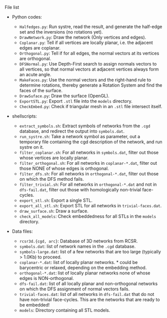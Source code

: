 File list

* Python codes:
    - `Halfedges.py`: Run systre, read the result, and generate the half-edge set and the inversions (no rotations yet).
    - `DrawNetwork.py`: Draw the network (Only vertices and edges).
    - `Coplanar.py`: Tell if all vertices are locally planar, i.e. the adjacent edges are coplanar.
    - `Orthogonal.py`: Tell if for all edges, the normal vectors at its vertices are orthogonal.
    - `DFSNormal.py`: Use Depth-First search to assign normals vectors to all vertices, so that normal vectors at adjacent vertices always form an acute angle.
    - `MakeFaces.py`: Use the normal vectors and the right-hand rule to determine rotations, thereby generate a Rotation System and find the faces of the surface.
    - `DrawSuface.py`: Draw the surface (OpenGL).
    - `ExportSTL.py`: Export `.stl` file into the `models` directory.
    - `CheckEmbed.py`: Check if triangular mesh in an `.stl` file intersect itself.

* shellscripts:
    - `extract_symbols.sh`: Extract symbols of networks from the `.cgd` database, and redirect the output into `symbols.dat`.
    - `run_systre.sh`: Take a network symbol as parameter, out a temporary file containing the cgd description of the network, and run systre on it.
    - `filter_coplanar.sh`: For all networks in `symbols.dat`, filter out those whose vertices are locally planar.
    - `filter_orthogonal.sh`: For all networks in `coplanar-*.dat`, filter out those NONE of whose edges is orthogonal.
    - `filter_dfs.sh`: For all networks in `orthogonal-*.dat`, filter out those on which the DFS method fails.
    - `filter_trivial.sh`: For all networks in `orthogonal-*.dat` and not in `dfs-fail.dat`, filter out those with homologically non-trivial face-cycles.
    - `export_stl.sh`: Export a single STL.
    - `export_all_stl.sh`: Export STL for all networks in `trivial-faces.dat`.
    - `draw_surface.sh`: Draw a surface.
    - `check_all_models`: Check embeddedness for all STLs in the `models` directory.

* Data files:
    - `rcsr3d.{cgd, arc}`: Database of 3D networks from RCSR.
    - `symbols.dat`: list of network names in the `.cgd` database.
    - `symbols-large.dat`: list of a few networks that are too large (typically > 1.0Kb) to proceed.
    - `coplanar-*.dat`: list of locally planar networks.  * could be barycentric or relaxed, depending on the embedding method.
    - `orthogonal-*.dat`: list of locally planar networks none of whose edges is NON-orthogonal.
    - `dfs-fail.dat`: list of all locally planar and non-orthogonal networks on which the DFS assignment of normal vectors fails.
    - `trivial-faces.dat`: list of all networks in `dfs-fail.dat` that do not have non-trivial face-cycles.  This are the networks that are ready to be embedded!
    - `models`: Directory containing all STL models.
